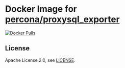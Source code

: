 # Docker Image for [percona/proxysql_exporter](https://github.com/percona/proxysql_exporter)

[![Docker Pulls](https://img.shields.io/docker/pulls/sdurrheimer/proxysql-exporter.svg)][hub]


## License

Apache License 2.0, see [LICENSE](LICENSE).


[hub]: https://hub.docker.com/r/sdurrheimer/proxysql-exporter/
